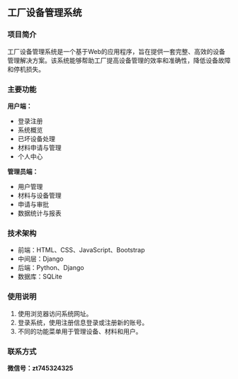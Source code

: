 ## 工厂设备管理系统

### 项目简介

工厂设备管理系统是一个基于Web的应用程序，旨在提供一套完整、高效的设备管理解决方案。该系统能够帮助工厂提高设备管理的效率和准确性，降低设备故障和停机损失。

### 主要功能

**用户端：**

* 登录注册
* 系统概览
* 已坏设备处理
* 材料申请与管理
* 个人中心

**管理员端：**

* 用户管理
* 材料与设备管理
* 申请与审批
* 数据统计与报表


### 技术架构

* 前端：HTML、CSS、JavaScript、Bootstrap
* 中间层：Django
* 后端：Python、Django
* 数据库：SQLite


### 使用说明

1. 使用浏览器访问系统网址。
2. 登录系统，使用注册信息登录或注册新的账号。
3. 不同的功能菜单用于管理设备、材料和用户。

### 联系方式

**微信号：zt745324325**